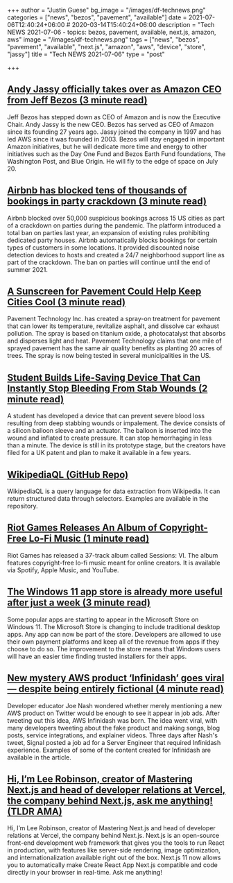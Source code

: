 +++
author = "Justin Guese"
bg_image = "/images/df-technews.png"
categories = ["news", "bezos", "pavement", "available"]
date = 2021-07-06T12:40:24+06:00 # 2020-03-14T15:40:24+06:00
description = "Tech NEWS 2021-07-06 - topics: bezos, pavement, available, next.js, amazon, aws"
image = "/images/df-technews.png"
tags = ["news", "bezos", "pavement", "available", "next.js", "amazon", "aws", "device", "store", "jassy"]
title = "Tech NEWS 2021-07-06"
type = "post"

+++

## [Andy Jassy officially takes over as Amazon CEO from Jeff Bezos (3 minute read)](https://www.theverge.com/2021/7/5/22563671/andy-jassy-amazon-ceo-jeff-bezos)

Jeff Bezos has stepped down as CEO of Amazon and is now the Executive Chair. Andy Jassy is the new CEO. Bezos has served as CEO of Amazon since its founding 27 years ago. Jassy joined the company in 1997 and has led AWS since it was founded in 2003. Bezos will stay engaged in important Amazon initiatives, but he will dedicate more time and energy to other initiatives such as the Day One Fund and Bezos Earth Fund foundations, The Washington Post, and Blue Origin. He will fly to the edge of space on July 20.

## [Airbnb has blocked tens of thousands of bookings in party crackdown (3 minute read)](https://www.theverge.com/2021/7/5/22563807/airbnb-party-ban-results-phoenix-las-vegas-seattle-denver-portland-salt-lake-city-albuquerque)

Airbnb blocked over 50,000 suspicious bookings across 15 US cities as part of a crackdown on parties during the pandemic. The platform introduced a total ban on parties last year, an expansion of existing rules prohibiting dedicated party houses. Airbnb automatically blocks bookings for certain types of customers in some locations. It provided discounted noise detection devices to hosts and created a 24/7 neighborhood support line as part of the crackdown. The ban on parties will continue until the end of summer 2021.

## [A Sunscreen for Pavement Could Help Keep Cities Cool (3 minute read)](https://gizmodo.com/a-sunscreen-for-pavement-could-help-keep-cities-cool-1847214621)

Pavement Technology Inc. has created a spray-on treatment for pavement that can lower its temperature, revitalize asphalt, and dissolve car exhaust pollution. The spray is based on titanium oxide, a photocatalyst that absorbs and disperses light and heat. Pavement Technology claims that one mile of sprayed pavement has the same air quality benefits as planting 20 acres of trees. The spray is now being tested in several municipalities in the US.

## [Student Builds Life-Saving Device That Can Instantly Stop Bleeding From Stab Wounds (2 minute read)](https://www.indiatimes.com/technology/news/react-device-stop-bleeding-from-stab-wounds-544224.html)

A student has developed a device that can prevent severe blood loss resulting from deep stabbing wounds or impalement. The device consists of a silicon balloon sleeve and an actuator. The balloon is inserted into the wound and inflated to create pressure. It can stop hemorrhaging in less than a minute. The device is still in its prototype stage, but the creators have filed for a UK patent and plan to make it available in a few years.

## [WikipediaQL (GitHub Repo)](https://github.com/zverok/wikipedia_ql)

WikipediaQL is a query language for data extraction from Wikipedia. It can return structured data through selectors. Examples are available in the repository.

## [Riot Games Releases An Album of Copyright-Free Lo-Fi Music (1 minute read)](https://80.lv/articles/riot-games-releases-an-album-of-copyright-free-lo-fi-music/)

Riot Games has released a 37-track album called Sessions: VI. The album features copyright-free lo-fi music meant for online creators. It is available via Spotify, Apple Music, and YouTube.

## [The Windows 11 app store is already more useful after just a week (3 minute read)](https://www.theverge.com/2021/7/5/22563638/microsoft-windows-11-app-store-microsoft-store-apps-desktop-win32)

Some popular apps are starting to appear in the Microsoft Store on Windows 11. The Microsoft Store is changing to include traditional desktop apps. Any app can now be part of the store. Developers are allowed to use their own payment platforms and keep all of the revenue from apps if they choose to do so. The improvement to the store means that Windows users will have an easier time finding trusted installers for their apps.

## [New mystery AWS product ‘Infinidash’ goes viral — despite being entirely fictional (4 minute read)](https://www.theregister.com/2021/07/05/infinidash/)

Developer educator Joe Nash wondered whether merely mentioning a new AWS product on Twitter would be enough to see it appear in job ads. After tweeting out this idea, AWS Infinidash was born. The idea went viral, with many developers tweeting about the fake product and making songs, blog posts, service integrations, and explainer videos. Three days after Nash's tweet, Signal posted a job ad for a Server Engineer that required Infinidash experience. Examples of some of the content created for Infinidash are available in the article.

## [Hi, I’m Lee Robinson, creator of Mastering Next.js and head of developer relations at Vercel, the company behind Next.js, ask me anything! (TLDR AMA)](https://tldr.tech/token/6c3ef825381ee396191f77cb92dd1969?redirect=https%3A%2F%2Ftldr.tech%2Fama%2Flee-robinson/1/0100017a7b4a72c4-7b8fe96e-290e-405e-9f4d-042a0f06044f-000000/IE09tVEgiIOaIkhtIXLJggvamKZw9aBBh4wWL8bZw7o=204)

Hi, I’m Lee Robinson, creator of Mastering Next.js and head of developer relations at Vercel, the company behind Next.js. Next.js is an open-source front-end development web framework that gives you the tools to run React in production, with features like server-side rendering, image optimization, and internationalization available right out of the box. Next.js 11 now allows you to automatically make Create React App Next.js compatible and code directly in your browser in real-time. Ask me anything!


